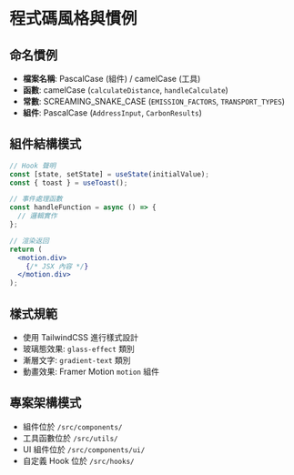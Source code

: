 # 程式碼風格與慣例

## 命名慣例
- **檔案名稱**: PascalCase (組件) / camelCase (工具)
- **函數**: camelCase (`calculateDistance`, `handleCalculate`)
- **常數**: SCREAMING_SNAKE_CASE (`EMISSION_FACTORS`, `TRANSPORT_TYPES`)
- **組件**: PascalCase (`AddressInput`, `CarbonResults`)

## 組件結構模式
```jsx
// Hook 聲明
const [state, setState] = useState(initialValue);
const { toast } = useToast();

// 事件處理函數
const handleFunction = async () => {
  // 邏輯實作
};

// 渲染返回
return (
  <motion.div>
    {/* JSX 內容 */}
  </motion.div>
);
```

## 樣式規範
- 使用 TailwindCSS 進行樣式設計
- 玻璃態效果: `glass-effect` 類別
- 漸層文字: `gradient-text` 類別
- 動畫效果: Framer Motion `motion` 組件

## 專案架構模式
- 組件位於 `/src/components/`
- 工具函數位於 `/src/utils/`
- UI 組件位於 `/src/components/ui/`
- 自定義 Hook 位於 `/src/hooks/`